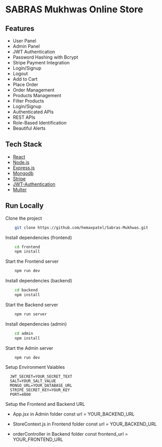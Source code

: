 # SABRAS Mukhwas Online Store

## Features

- User Panel
- Admin Panel
- JWT Authentication
- Password Hashing with Bcrypt
- Stripe Payment Integration
- Login/Signup
- Logout
- Add to Cart
- Place Order
- Order Management
- Products Management
- Filter Products
- Login/Signup
- Authenticated APIs
- REST APIs
- Role-Based Identification
- Beautiful Alerts

## Tech Stack

- [React](https://reactjs.org/)
- [Node.js](https://nodejs.org/en)
- [Express.js](https://expressjs.com/)
- [Mongodb](https://www.mongodb.com/)
- [Stripe](https://stripe.com/)
- [JWT-Authentication](https://jwt.io/introduction)
- [Multer](https://www.npmjs.com/package/multer)

## Run Locally

Clone the project

```bash
    git clone https://github.com/hemaxpatel/Sabras-Mukhwas.git
```

Install dependencies (frontend)

```bash
    cd frontend
    npm install
```

Start the Frontend server

```bash
    npm run dev
```

Install dependencies (backend)

```bash
    cd backend
    npm install
```

Start the Backend server

```bash
    npm run server
```

Install dependencies (admin)

```bash
    cd admin
    npm install
```

Start the Admin server

```bash
    npm run dev
```

Setup Environment Vaiables

```Make .env file in "backend" folder and store environment Variables
  JWT_SECRET=YOUR_SECRET_TEXT
  SALT=YOUR_SALT_VALUE
  MONGO_URL=YOUR_DATABASE_URL
  STRIPE_SECRET_KEY=YOUR_KEY
  PORT=4000
```

Setup the Frontend and Backend URL

- App.jsx in Admin folder
  const url = YOUR_BACKEND_URL
- StoreContext.js in Frontend folder
  const url = YOUR_BACKEND_URL

- orderController in Backend folder
  const frontend_url = YOUR_FRONTEND_URL
